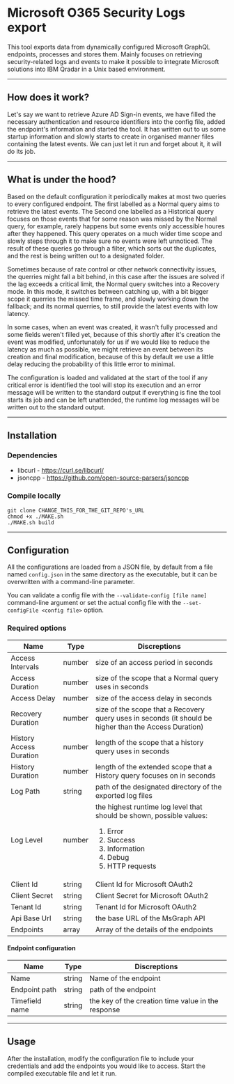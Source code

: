 # Microsoft O365 Security Logs export

This tool exports data from dynamically configured Microsoft GraphQL endpoints, processes and stores them. Mainly focuses on retrieving security-related logs and events to make it possible to integrate Microsoft solutions into IBM Qradar in a Unix based environment.

---

## How does it work?

Let's say we want to retrieve Azure AD Sign-in events, we have filled the necessary authentication and resource identifiers into the config file, added the endpoint's information and started the tool. It has written out to us some startup information and slowly starts to create in organised manner files containing the latest events. We can just let it run and forget about it, it will do its job.

---

## What is under the hood?

Based on the default configuration it periodically makes at most two queries to every configured endpoint. The first labelled as a Normal query aims to retrieve the latest events. The Second one labelled as a Historical query focuses on those events that for some reason was missed by the Normal query, for example, rarely happens but some events only accessible houres after they happened. This query operates on a much wider time scope and slowly steps through it to make sure no events were left unnoticed.
The result of these queries go through a filter, which sorts out the duplicates, and the rest is being written out to a designated folder.

Sometimes because of rate control or other network connectivity issues, the querries might fall a bit behind, in this case after the issues are solved if the lag exceeds a critical limit, the Normal query switches into a Recovery mode. In this mode, it switches between catching up, with a bit bigger scope it querries the missed time frame, and slowly working down the fallback; and its normal querries, to still provide the latest events with low latency.

In some cases, when an event was created, it wasn't fully processed and some fields weren't filled yet, because of this shortly after it's creation the event was modified, unfortunately for us if we would like to reduce the latency as much as possible, we might retrieve an event between its creation and final modification, because of this by default we use a little delay reducing the probability of this little error to minimal.

The configuration is loaded and validated at the start of the tool if any critical error is identified the tool will stop its execution and an error message will be written to the standard output if everything is fine the tool starts its job and can be left unattended, the runtime log messages will be written out to the standard output.

---

## Installation

### Dependencies

- libcurl - https://curl.se/libcurl/
- jsoncpp - https://github.com/open-source-parsers/jsoncpp

### Compile locally

```
git clone CHANGE_THIS_FOR_THE_GIT_REPO's_URL
chmod +x ./MAKE.sh
./MAKE.sh build
```

---

## Configuration

All the configurations are loaded from a JSON file, by default from a file named `config.json` in the same directory as the executable, but it can be overwritten with a command-line parameter.

You can validate a config file with the `--validate-config [file name]` command-line argument or set the actual config file with the `--set-configFile <config file>` option.

### Required options

| Name                    | Type   | Discreptions                                                                                                                                                               |
| ----------------------- | ------ | -------------------------------------------------------------------------------------------------------------------------------------------------------------------------- |
| Access Intervals        | number | size of an access period in seconds                                                                                                                                        |
| Access Duration         | number | size of the scope that a Normal query uses in seconds                                                                                                                      |
| Access Delay            | number | size of the access delay in seconds                                                                                                                                        |
| Recovery Duration       | number | size of the scope that a Recovery query uses in seconds (it should be higher than the Access Duration)                                                                     |
| History Access Duration | number | length of the scope that a history query uses in seconds                                                                                                                   |
| History Duration        | number | length of the extended scope that a History query focuses on in seconds                                                                                                    |
| Log Path                | string | path of the designated directory of the exported log files                                                                                                                 |
| Log Level               | number | the highest runtime log level that should be shown, possible values: <br /><ol><li>Error</li><li>Success</li><li>Information</li><li>Debug</li><li>HTTP requests</li></ol> |
| Client Id               | string | Client Id for Microsoft OAuth2                                                                                                                                             |
| Client Secret           | string | Client Secret for Microsoft OAuth2                                                                                                                                         |
| Tenant Id               | string | Tenant Id for Microsoft OAuth2                                                                                                                                             |
| Api Base Url            | string | the base URL of the MsGraph API                                                                                                                                            |
| Endpoints               | array  | Array of the details of the endpoints                                                                                                                                      |

#### Endpoint configuration

| Name           | Type   | Discreptions                                       |
| -------------- | ------ | -------------------------------------------------- |
| Name           | string | Name of the endpoint                               |
| Endpoint path  | string | path of the endpoint                               |
| Timefield name | string | the key of the creation time value in the response |

---

## Usage

After the installation, modify the configuration file to include your credentials and add the endpoints you would like to access. Start the compiled executable file and let it run.
